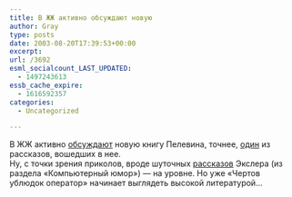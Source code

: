 ```yaml
---
title: В ЖЖ активно обсуждают новую
author: Gray
type: posts
date: 2003-08-20T17:39:53+00:00
excerpt:
url: /3692
esml_socialcount_LAST_UPDATED:
  - 1497243613
essb_cache_expire:
  - 1616592357
categories:
  - Uncategorized

---
```








В ЖЖ активно <a href="http://www.livejournal.com/users/avva/907663.html" target="_blank">обсуждают</a> новую книгу Пелевина, точнее, <a href="http://www.eksmo.ru/reading.asp?pgStr=pelevin/akiko01" target="_blank">один</a> из рассказов, вошедших в нее.  
Ну, с точки зрения приколов, вроде шуточных <a href="http://www.exler.ru/novels/" target="_blank">рассказов</a> Экслера (из раздела &#171;Компьютерный юмор&#187;) &#8212; на уровне. Но уже &#171;Чертов ублюдок оператор&#187; начинает выглядеть высокой литературой&#8230;